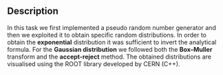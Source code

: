 ## Description

In this task we first implemented a pseudo random number generator and then we exploited it to obtain specific random distributions. In order to obtain the **exponential** distribution it was sufficient to invert the analytical formula. For the **Gaussian distribution** we followed both the **Box–Muller** transform and the **accept-reject** method. The obtained distributions are visualised using the ROOT library developed by CERN (C++).  
